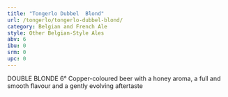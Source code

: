```yaml
---
title: "Tongerlo Dubbel  Blond"
url: /tongerlo/tongerlo-dubbel-blond/
category: Belgian and French Ale
style: Other Belgian-Style Ales
abv: 6
ibu: 0
srm: 0
upc: 0
---
```

DOUBLE BLONDE 6°
Copper-coloured beer with a honey aroma, a full and smooth flavour and a gently evolving aftertaste
